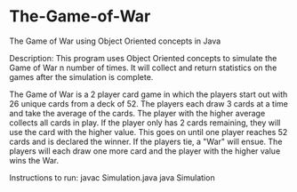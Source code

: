 # The-Game-of-War
The Game of War using Object Oriented concepts in Java

Description:
This program uses Object Oriented concepts to simulate the Game of War n number of times. It will collect and return statistics on the games after the simulation 
is complete. 

The Game of War is a 2 player card game in which the players start out with 26 unique cards from a deck of 52. The players each draw 3 cards at a time and take
the average of the cards. The player with the higher average collects all cards in play. If the player only has 2 cards remaining, they will use the card with 
the higher value. This goes on until one player reaches 52 cards and is declared the winner. If the players tie, a "War" will ensue. The players will each draw 
one more card and the player with the higher value wins the War.

Instructions to run:
javac Simulation.java
java Simulation
